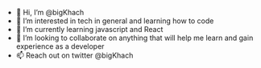 - 👋 Hi, I’m @bigKhach
- 👀 I’m interested in tech in general and learning how to code
- 🌱 I’m currently learning javascript and React
- 💞️ I’m looking to collaborate on anything that will help me learn and gain experience as a developer
- 📫 Reach out on twitter @bigKhach

<!---
bigKhach/bigKhach is a ✨ special ✨ repository because its `README.md` (this file) appears on your GitHub profile.
You can click the Preview link to take a look at your changes.
--->
